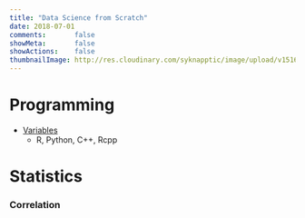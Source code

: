 ```yaml
---
title: "Data Science from Scratch"
date: 2018-07-01
comments:       false
showMeta:       false
showActions:    false
thumbnailImage: http://res.cloudinary.com/syknapptic/image/upload/v1516468904/logo_rd5ifq.png
---
```


# Programming

* [Variables](2018-07-02-code-variables)
    + R, Python, C++, Rcpp
  

# Statistics

### Correlation 